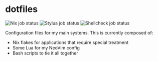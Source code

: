 # dotfiles
![Nix job status](https://github.com/louib/dotfiles/workflows/nix/badge.svg)
![Stylua job status](https://github.com/louib/dotfiles/workflows/stylua/badge.svg)
![Shellcheck job status](https://github.com/louib/dotfiles/workflows/shellcheck/badge.svg)

Configuration files for my main systems. This is currently composed of:
* Nix flakes for applications that require special treatment
* Some Lua for my NeoVim config
* Bash scripts to tie it all together
